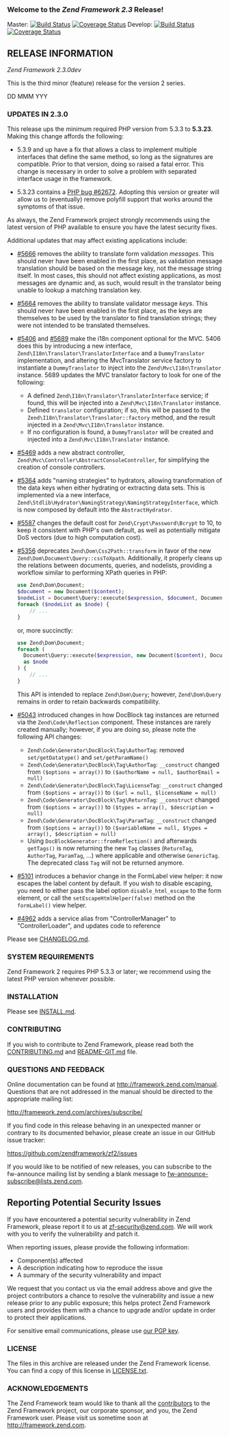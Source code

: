 ### Welcome to the *Zend Framework 2.3* Release!

Master:
[![Build Status](https://secure.travis-ci.org/zendframework/zf2.png?branch=master)](http://travis-ci.org/zendframework/zf2)
[![Coverage Status](https://coveralls.io/repos/zendframework/zf2/badge.png?branch=master)](https://coveralls.io/r/zendframework/zf2)
Develop:
[![Build Status](https://secure.travis-ci.org/zendframework/zf2.png?branch=develop)](http://travis-ci.org/zendframework/zf2)
[![Coverage Status](https://coveralls.io/repos/zendframework/zf2/badge.png?branch=develop)](https://coveralls.io/r/zendframework/zf2)

## RELEASE INFORMATION

*Zend Framework 2.3.0dev*

This is the third minor (feature) release for the version 2 series.

DD MMM YYY

### UPDATES IN 2.3.0

This release ups the minimum required PHP version from 5.3.3 to **5.3.23**.
Making this change affords the following:

- 5.3.9 and up have a fix that allows a class to implement multiple interfaces
  that define the same method, so long as the signatures are compatible. Prior
  to that version, doing so raised a fatal error. This change is necessary in
  order to solve a problem with separated interface usage in the framework.

- 5.3.23 contains a [PHP bug #62672](https://bugs.php.net/bug.php?id=52861).
  Adopting this version or greater will allow us to (eventually) remove polyfill
  support that works around the symptoms of that issue.

As always, the Zend Framework project strongly recommends using the latest
version of PHP available to ensure you have the latest security fixes.

Additional updates that may affect existing applications include:

- [#5666](https://github.com/zendframework/zf2/pull/5666) removes the ability
  to translate form validation _messages_. This should never have been enabled
  in the first place, as validation message translation should be based on the
  message key, not the message string itself. In most cases, this should not
  affect existing applications, as most messages are dynamic and, as such, would
  result in the translator being unable to lookup a matching translation key.

- [#5664](https://github.com/zendframework/zf2/pull/5666) removes the ability
  to translate validator message _keys_. This should never have been enabled
  in the first place, as the keys are themselves to be used by the translator
  to find translation strings; they were not intended to be translated
  themselves.

- [#5406](https://github.com/zendframework/zf2/pull/5406) and
  [#5689](https://github.com/zendframework/zf2/pull/5689) make the i18n
  component optional for the MVC. 5406 does this by introducing a new interface,
  `Zend\I18n\Translator\TranslatorInterface` and a `DummyTranslator`
  implementation, and altering the MvcTranslator service factory to instantiate
  a `DummyTranslator` to inject into the `Zend\Mvc\I18n\Translator` instance.
  5689 updates the MVC translator factory to look for one of the following:

  - A defined `Zend\I18n\Translator\TranslatorInterface` service; if found,
    this will be injected into a `Zend\Mvc\I18n\Translator` instance.
  - Defined `translator` configuration; if so, this will be passed to the
    `Zend\I18n\Translator\Translator::factory` method, and the result injected
    in a `Zend\Mvc\I18n\Translator` instance.
  - If no configuration is found, a `DummyTranslator` will be created and injected
    into a `Zend\Mvc\I18n\Translator` instance.

- [#5469](https://github.com/zendframework/zf2/pull/5469) adds a new abstract
  controller, `Zend\Mvc\Controller\AbstractConsoleController`, for simplifying
  the creation of console controllers.

- [#5364](https://github.com/zendframework/zf2/pull/5364) adds "naming
  strategies" to hydrators, allowing transformation of the data keys
  when either hydrating or extracting data sets. This is implemented via a new
  interface, `Zend\Stdlib\Hydrator\NamingStrategy\NamingStrategyInterface`,
  which is now composed by default into the `AbstractHydrator`.

- [#5587](https://github.com/zendframework/zf2/pull/5587) changes the default
  cost for `Zend\Crypt\Password\Bcrypt` to 10, to keep it consistent with PHP's
  own default, as well as potentially mitigate DoS vectors (due to high
  computation cost).

- [#5356](https://github.com/zendframework/zf2/pull/5356) deprecates
  `Zend\Dom\Css2Path::transform` in favor of the new
  `Zend\Dom\Document\Query::cssToXpath`. Additionally, it properly cleans up the
  relations between documents, queries, and nodelists, providing a workflow
  similar to performing XPath queries in PHP:

  ```php
  use Zend\Dom\Document;
  $document = new Document($content);
  $nodeList = Document\Query::execute($expression, $document, Document\Query::TYPE_CSS);
  foreach ($nodeList as $node) {
      // ...
  }
  ```

  or, more succinctly:

  ```php
  use Zend\Dom\Document;
  foreach (
    Document\Query::execute($expression, new Document($content), Document\Query::TYPE_CSS)
    as $node
  ) {
      // ...
  }
  ```

  This API is intended to replace `Zend\Dom\Query`; however, `Zend\Dom\Query`
  remains in order to retain backwards compatibility.

- [#5043](https://github.com/zendframework/zf2/pull/5043) introduced changes in
  how DocBlock tag instances are returned via the `Zend\Code\Reflection`
  component. These instances are rarely created manually; however, if you are
  doing so, please note the following API changes:
  - `Zend\Code\Generator\DocBlock\Tag\AuthorTag`: removed `set/getDatatype()` and
    `set/getParamName()`
  - `Zend\Code\Generator\DocBlock\Tag\AuthorTag`: `__construct` changed from
    `($options = array())` to `($authorName = null, $authorEmail = null)`
  - `Zend\Code\Generator\DocBlock\Tag\LicenseTag`: `__construct` changed from
    `($options = array())` to `($url = null, $licenseName = null)`
  - `Zend\Code\Generator\DocBlock\Tag\ReturnTag`: `__construct` changed from
    `($options = array())` to `($types = array(), $description = null)`
  - `Zend\Code\Generator\DocBlock\Tag\ParamTag`: `__construct` changed from
    `($options = array())` to `($variableName = null, $types = array(),
    $description = null)`
  - Using `DocBlockGenerator::fromReflection()` and afterwards `getTags()` is now
    returning the new `Tag` classes (`ReturnTag`, `AuthorTag`, `ParamTag`, ...)
    where applicable and otherwise `GenericTag`. The deprecated class `Tag` will
    not be returned anymore.
- [#5101](https://github.com/zendframework/zf2/pull/5101) introduces a behavior
  change in the FormLabel view helper: it now escapes the label content by
  default. If you wish to disable escaping, you need to either pass the label
  option `disable_html_escape` to the form element, or call the
  `setEscapeHtmlHelper(false)` method on the `formLabel()` view helper.
- [#4962](https://github.com/zendframework/zf2/pull/4962) adds a service alias
  from "ControllerManager" to "ControllerLoader", and updates code to reference

Please see [CHANGELOG.md](CHANGELOG.md).

### SYSTEM REQUIREMENTS

Zend Framework 2 requires PHP 5.3.3 or later; we recommend using the
latest PHP version whenever possible.

### INSTALLATION

Please see [INSTALL.md](INSTALL.md).

### CONTRIBUTING

If you wish to contribute to Zend Framework, please read both the
[CONTRIBUTING.md](CONTRIBUTING.md) and [README-GIT.md](README-GIT.md) file.

### QUESTIONS AND FEEDBACK

Online documentation can be found at http://framework.zend.com/manual.
Questions that are not addressed in the manual should be directed to the
appropriate mailing list:

http://framework.zend.com/archives/subscribe/

If you find code in this release behaving in an unexpected manner or
contrary to its documented behavior, please create an issue in our GitHub
issue tracker:

https://github.com/zendframework/zf2/issues

If you would like to be notified of new releases, you can subscribe to
the fw-announce mailing list by sending a blank message to
<fw-announce-subscribe@lists.zend.com>.

## Reporting Potential Security Issues

If you have encountered a potential security vulnerability in Zend Framework, please report it to us at [zf-security@zend.com](mailto:zf-security@zend.com). We will work with you to verify the vulnerability and patch it.

When reporting issues, please provide the following information:

- Component(s) affected
- A description indicating how to reproduce the issue
- A summary of the security vulnerability and impact

We request that you contact us via the email address above and give the project contributors a chance to resolve the vulnerability and issue a new release prior to any public exposure; this helps protect Zend Framework users and provides them with a chance to upgrade and/or update in order to protect their applications.

For sensitive email communications, please use [our PGP key](http://framework.zend.com/zf-security-pgp-key.asc).

### LICENSE

The files in this archive are released under the Zend Framework license.
You can find a copy of this license in [LICENSE.txt](LICENSE.txt).

### ACKNOWLEDGEMENTS

The Zend Framework team would like to thank all the [contributors](https://github.com/zendframework/zf2/contributors) to the Zend
Framework project, our corporate sponsor, and you, the Zend Framework user.
Please visit us sometime soon at http://framework.zend.com.
